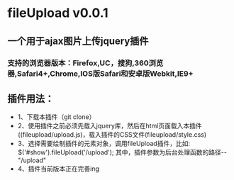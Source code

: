 # fileUpload v0.0.1
## 一个用于ajax图片上传jquery插件
### 支持的浏览器版本：Firefox,UC，搜狗,360浏览器,Safari4+,Chrome,IOS版Safari和安卓版Webkit,IE9+
## 插件用法：
* 1、下载本插件（git clone）
* 2、使用插件之前必须先载入jquery库，然后在html页面载入本插件((fileupload/upload.js)，载入插件的CSS文件(fileupload/style.css)
* 3、选择需要绘制插件的元素对象，调用fileUpload插件，比如:  $('#show').fileUpload('/upload');
    其中，插件参数为后台处理函数的路径--"/upload"
* 4、插件当前版本正在完善ing

